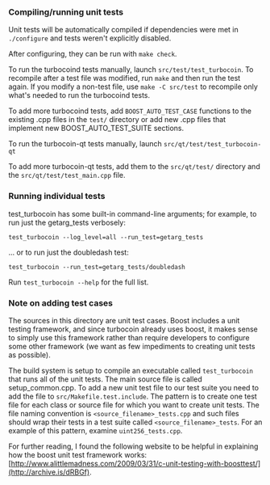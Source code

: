 ### Compiling/running unit tests

Unit tests will be automatically compiled if dependencies were met in `./configure`
and tests weren't explicitly disabled.

After configuring, they can be run with `make check`.

To run the turbocoind tests manually, launch `src/test/test_turbocoin`. To recompile
after a test file was modified, run `make` and then run the test again. If you
modify a non-test file, use `make -C src/test` to recompile only what's needed
to run the turbocoind tests.

To add more turbocoind tests, add `BOOST_AUTO_TEST_CASE` functions to the existing
.cpp files in the `test/` directory or add new .cpp files that
implement new BOOST_AUTO_TEST_SUITE sections.

To run the turbocoin-qt tests manually, launch `src/qt/test/test_turbocoin-qt`

To add more turbocoin-qt tests, add them to the `src/qt/test/` directory and
the `src/qt/test/test_main.cpp` file.

### Running individual tests

test_turbocoin has some built-in command-line arguments; for
example, to run just the getarg_tests verbosely:

    test_turbocoin --log_level=all --run_test=getarg_tests

... or to run just the doubledash test:

    test_turbocoin --run_test=getarg_tests/doubledash

Run `test_turbocoin --help` for the full list.

### Note on adding test cases

The sources in this directory are unit test cases.  Boost includes a
unit testing framework, and since turbocoin already uses boost, it makes
sense to simply use this framework rather than require developers to
configure some other framework (we want as few impediments to creating
unit tests as possible).

The build system is setup to compile an executable called `test_turbocoin`
that runs all of the unit tests.  The main source file is called
setup_common.cpp. To add a new unit test file to our test suite you need
to add the file to `src/Makefile.test.include`. The pattern is to create
one test file for each class or source file for which you want to create
unit tests.  The file naming convention is `<source_filename>_tests.cpp`
and such files should wrap their tests in a test suite
called `<source_filename>_tests`. For an example of this pattern,
examine `uint256_tests.cpp`.

For further reading, I found the following website to be helpful in
explaining how the boost unit test framework works:
[http://www.alittlemadness.com/2009/03/31/c-unit-testing-with-boosttest/](http://archive.is/dRBGf).
